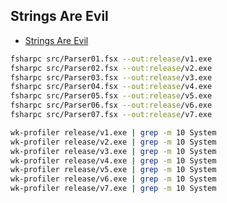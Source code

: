 ## Strings Are Evil

- [Strings Are Evil](https://medium.com/@indy_singh/strings-are-evil-a803d05e5ce3)

```bash
fsharpc src/Parser01.fsx --out:release/v1.exe
fsharpc src/Parser02.fsx --out:release/v2.exe
fsharpc src/Parser03.fsx --out:release/v3.exe
fsharpc src/Parser04.fsx --out:release/v4.exe
fsharpc src/Parser05.fsx --out:release/v5.exe
fsharpc src/Parser06.fsx --out:release/v6.exe
fsharpc src/Parser07.fsx --out:release/v7.exe

wk-profiler release/v1.exe | grep -m 10 System
wk-profiler release/v2.exe | grep -m 10 System
wk-profiler release/v3.exe | grep -m 10 System
wk-profiler release/v4.exe | grep -m 10 System
wk-profiler release/v5.exe | grep -m 10 System
wk-profiler release/v6.exe | grep -m 10 System
wk-profiler release/v7.exe | grep -m 10 System
```